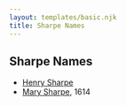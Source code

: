 ```yaml
---
layout: templates/basic.njk
title: Sharpe Names
---
```

## Sharpe Names
- [Henry Sharpe](/people/4/46530053)
- [Mary Sharpe](/people/1/10735316), 1614